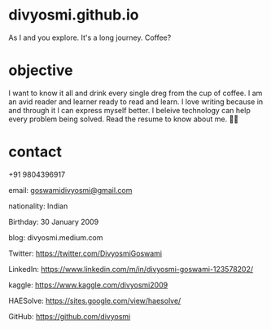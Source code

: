 # divyosmi.github.io
As I and you explore. It's a long journey. Coffee?
# objective
I want to know it all and drink every single dreg from the cup of coffee. I am an avid reader and learner ready to read and learn. I love writing because in and through it I can express myself better. I beleive technology can help every problem being solved. Read the resume to know about me. 🙂😇
# contact 

+91 9804396917 

email: goswamidivyosmi@gmail.com

nationality: Indian 

Birthday: 30 January 2009

blog: divyosmi.medium.com

Twitter: https://twitter.com/DivyosmiGoswami 

LinkedIn: https://www.linkedin.com/m/in/divyosmi-goswami-123578202/

kaggle: https://www.kaggle.com/divyosmi2009

HAESolve: https://sites.google.com/view/haesolve/

GitHub: https://github.com/divyosmi
